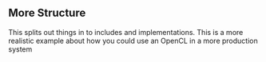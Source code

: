 ## More Structure

This splits out things in to includes and implementations. This is a more realistic example about how you could use an OpenCL in a more production system
